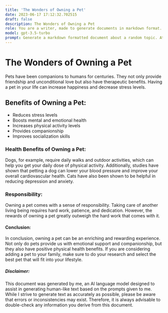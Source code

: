 ```yaml
---
title: 'The Wonders of Owning a Pet'
date: 2023-06-17 17:12:32.702515
draft: false
description: The Wonders of Owning a Pet
role: You are a writer, made to generate documents in markdown format. It is very important that all of the documents you generate are in valid markdown format.
model: gpt-3.5-turbo
prompt: Generate a markdown formatted document about a random topic. At the bottom, include a disclaimer explaining that the document was generated by you. The first line of the document should be the title. Make sure that the entire document is in proper markdown format, using a mix of various tags to make the document visually appealing.
---
```


# The Wonders of Owning a Pet

Pets have been companions to humans for centuries. They not only provide friendship and unconditional love but also have therapeutic benefits. Having a pet in your life can increase happiness and decrease stress levels. 

## Benefits of Owning a Pet:

- Reduces stress levels
- Boosts mental and emotional health
- Increases physical activity levels
- Provides companionship
- Improves socialization skills

### Health Benefits of Owning a Pet:

Dogs, for example, require daily walks and outdoor activities, which can help you get your daily dose of physical activity. Additionally, studies have shown that petting a dog can lower your blood pressure and improve your overall cardiovascular health. Cats have also been shown to be helpful in reducing depression and anxiety.

### Responsibility:

Owning a pet comes with a sense of responsibility. Taking care of another living being requires hard work, patience, and dedication. However, the rewards of owning a pet greatly outweigh the hard work that comes with it.

#### Conclusion:

In conclusion, owning a pet can be an enriching and rewarding experience. Not only do pets provide us with emotional support and companionship, but they also have positive physical health benefits. If you are considering adding a pet to your family, make sure to do your research and select the best pet that will fit into your lifestyle.

##### Disclaimer:

This document was generated by me, an AI language model designed to assist in generating human-like text based on the prompts given to me. While I strive to generate text as accurately as possible, please be aware that errors or inconsistencies may exist. Therefore, it is always advisable to double-check any information you derive from this document.
